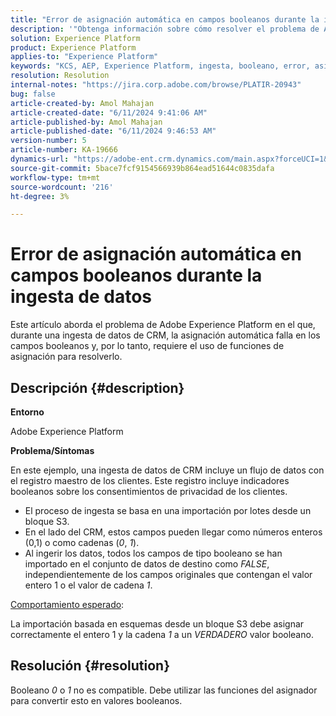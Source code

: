 ```yaml
---
title: "Error de asignación automática en campos booleanos durante la ingesta de datos"
description: '"Obtenga información sobre cómo resolver el problema de Adobe Experience Platform en el que la asignación automática falla en los campos booleanos durante la ingesta de datos".'
solution: Experience Platform
product: Experience Platform
applies-to: "Experience Platform"
keywords: "KCS, AEP, Experience Platform, ingesta, booleano, error, asignación automática, error, ingesta de datos"
resolution: Resolution
internal-notes: "https://jira.corp.adobe.com/browse/PLATIR-20943"
bug: false
article-created-by: Amol Mahajan
article-created-date: "6/11/2024 9:41:06 AM"
article-published-by: Amol Mahajan
article-published-date: "6/11/2024 9:46:53 AM"
version-number: 5
article-number: KA-19666
dynamics-url: "https://adobe-ent.crm.dynamics.com/main.aspx?forceUCI=1&pagetype=entityrecord&etn=knowledgearticle&id=dbc4c7b8-d627-ef11-840b-000d3a34c086"
source-git-commit: 5bace7fcf9154566939b864ead51644c0835dafa
workflow-type: tm+mt
source-wordcount: '216'
ht-degree: 3%

---
```


# Error de asignación automática en campos booleanos durante la ingesta de datos


Este artículo aborda el problema de Adobe Experience Platform en el que, durante una ingesta de datos de CRM, la asignación automática falla en los campos booleanos y, por lo tanto, requiere el uso de funciones de asignación para resolverlo.

## Descripción {#description}


<b>Entorno</b>

Adobe Experience Platform

<b>Problema/Síntomas</b>

En este ejemplo, una ingesta de datos de CRM incluye un flujo de datos con el registro maestro de los clientes. Este registro incluye indicadores booleanos sobre los consentimientos de privacidad de los clientes.

- El proceso de ingesta se basa en una importación por lotes desde un bloque S3.
- En el lado del CRM, estos campos pueden llegar como números enteros (0,1) o como cadenas (*0*, *1*).
- Al ingerir los datos, todos los campos de tipo booleano se han importado en el conjunto de datos de destino como *FALSE*, independientemente de los campos originales que contengan el valor entero 1 o el valor de cadena *1*.


<u>Comportamiento esperado</u>:

La importación basada en esquemas desde un bloque S3 debe asignar correctamente el entero 1 y la cadena *1* a un *VERDADERO* valor booleano.


## Resolución {#resolution}


Booleano *0* o *1* no es compatible. Debe utilizar las funciones del asignador para convertir esto en valores booleanos.
